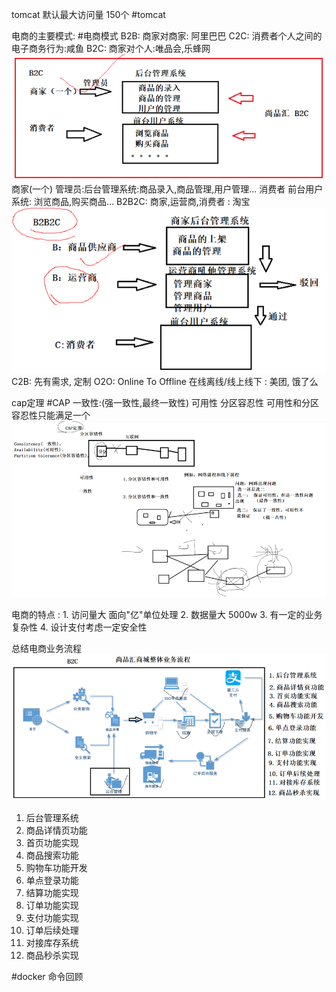 tomcat  默认最大访问量 150个  #tomcat

电商的主要模式: 
#电商模式 
	B2B: 商家对商家: 阿里巴巴
	C2C: 消费者个人之间的电子商务行为:咸鱼
	B2C: 商家对个人:唯品会,乐蜂网
	 ![](image/Pasted%20image%2020221127135138.png)
		商家(一个) 管理员:后台管理系统:商品录入,商品管理,用户管理...
		消费者 前台用户系统: 浏览商品,购买商品...
	B2B2C: 商家,运营商,消费者 : 淘宝
	 ![](image/Pasted%20image%2020221127135212.png)
	C2B: 先有需求, 定制
	O2O: Online To Offline 在线离线/线上线下 : 美团, 饿了么


cap定理 
#CAP
一致性:(强一致性,最终一致性)
可用性
分区容忍性
可用性和分区容忍性只能满足一个
![](image/Pasted%20image%2020221127135235.png)


电商的特点 : 
	1. 访问量大
	   面向"亿"单位处理
	2. 数据量大
	   5000w
	3. 有一定的业务复杂性
	4. 设计支付考虑一定安全性


总结电商业务流程
![](image/Pasted%20image%2020221127142414.png)
1. 后台管理系统
2. 商品详情页功能
3. 首页功能实现
4. 商品搜索功能
5. 购物车功能开发
6. 单点登录功能
7. 结算功能实现
8. 订单功能实现
9. 支付功能实现
10. 订单后续处理
11. 对接库存系统
12. 商品秒杀实现


#docker 命令回顾






